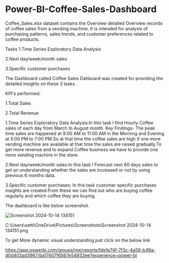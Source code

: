 # Power-BI-Coffee-Sales-Dashboard
Coffee_Sales.xlsx dataset contains the Overview detailed Overview records of coffee sales from a vending machine.
It is intended for analysis of purchasing patterns, sales trends, and customer preferences related to coffee products.

Tasks 
1.Time Series Exploratory Data Analysis

2.Next day/week/month sales

3.Specific customer purchases


The Dashboard called Coffee Sales Dahboard was created  for providing the detailed insights on these 3 tasks.

KPI's performed:

1.Total Sales

2.Total Revenue

1.Time Series Exploratory Data Analysis:In this task I find Hourly Coffee sales of each day from March to August month.
Key Findings- The peak time sales are happened at 9:00 AM to 11:00 AM in the Morning and Evening at 5:00 PM to 7:00 PM.So at that time the coffee sales are high if one more vending machine are available at that time the sales are raised gradually.To get more revenue and to expand Coffee business we have to provide one more vending machine in the store.   

2.Next day/week/month sales:In this task I Forecast next 60 days sales to get an understanding whether the sales are increased or not by using previous 6 months data.

3.Specific customer purchases: In this task customer specific purchases insights are created.From these we can find out who are buying coffee regularly and which coffee they are buying.

The dashboard is like below screenshot.

![Screenshot 2024-10-14 134151](https://github.com/user-attachments/assets/25382e39-aa47-4a61-89c2-972f72dd244c)


C:\Users\setti\OneDrive\Pictures\Screenshots\Screenshot 2024-10-14 134151.png



To get More dynamic visual understanding just click on the below link 

https://app.powerbi.com/groups/me/reports/fde1e74f-7f3c-4a59-b49a-d0d403ad3967/ba17607f6567e54932ee?experience=power-bi
